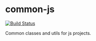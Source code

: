 common-js
=============

[![Build Status](https://api.travis-ci.org/gdbots/common-js.svg)](https://travis-ci.org/gdbots/common-js)

Common classes and utils for js projects.
